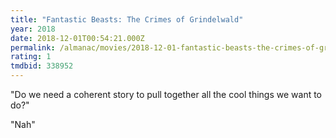 ```yaml
---
title: "Fantastic Beasts: The Crimes of Grindelwald"
year: 2018
date: 2018-12-01T00:54:21.000Z
permalink: /almanac/movies/2018-12-01-fantastic-beasts-the-crimes-of-grindelwald/index.html
rating: 1
tmdbid: 338952
---
```


"Do we need a coherent story to pull together all the cool things we want to do?"

"Nah"
